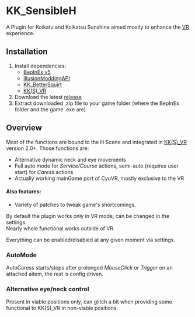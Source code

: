 # KK_SensibleH
A Plugin for Koikatu and Koikatsu Sunshine aimed mostly to enhance the [VR](https://github.com/IllusionMods/KKS_VR) experience.

## Installation
1. Install dependencies: 
    - [BepInEx v5](https://github.com/BepInEx/BepInEx/releases)
    - [IllusionModdingAPI](https://github.com/IllusionMods/IllusionModdingAPI)
    - [KK_BetterSquirt](https://github.com/MayouKurayami/KK_BetterSquirt)
    - [KK(S)_VR](https://github.com/IllusionMods/KKS_VR)
2. Download the latest [release](https://github.com/lotsofbears/KK_SensibleH/releases)
3. Extract downloaded .zip file to your game folder (where the BepInEx folder and the game .exe are)

## Overview
Most of the functions are bound to the H Scene and integrated in [KK(S)_VR](https://github.com/IllusionMods/KKS_VR) version 2.0+.
Those functions are:
* Alternative dynamic neck and eye movements
* Full auto mode for *Service/Course* actions, semi-auto (requires user start) for *Caress* actions
* Actually working mainGame port of CyuVR, mostly exclusive to the VR

#### Also features:
* Variety of patches to tweak game's shortcomings.


By default the plugin works only in VR mode, can be changed in the settings.  
Nearly whole functional works outside of VR.  

Everything can be enabled/disabled at any given moment via settings.

### AutoMode
AutoCaress starts/stops after prolonged *MouseClick* or *Trigger* on an attached aitem, the rest is config driven.

### Alternative eye/neck control
Present in viable positions only, can glitch a bit when providing some functional to KK(S)_VR in non-viable positions.

